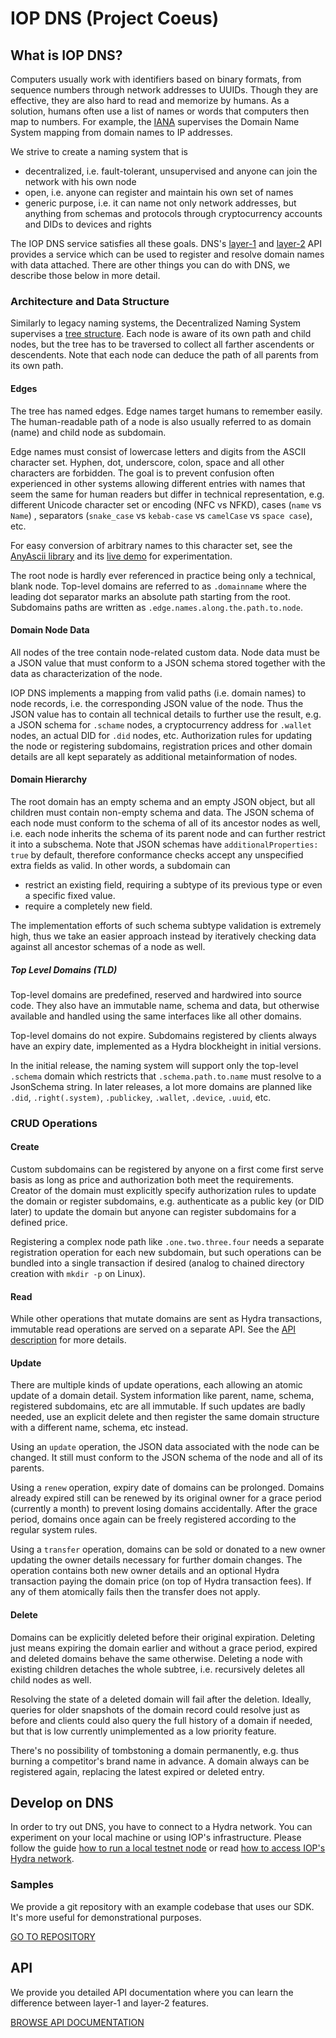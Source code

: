 # IOP DNS (Project Coeus)

## What is IOP DNS?

Computers usually work with identifiers based on binary formats, from sequence numbers through network addresses to UUIDs. Though they are effective, they are also hard to read and memorize by humans. As a solution, humans often use a list of names or words that computers then map to numbers. For example, the [IANA](https://en.wikipedia.org/wiki/Internet_Assigned_Numbers_Authority) supervises the Domain Name System mapping from domain names to IP addresses.

We strive to create a naming system that is

- decentralized, i.e. fault-tolerant, unsupervised and anyone can join the network with his own node
- open, i.e. anyone can register and maintain his own set of names
- generic purpose, i.e. it can name not only network addresses, but anything from schemas and protocols through cryptocurrency accounts and DIDs to devices and rights

The IOP DNS service satisfies all these goals. DNS's [layer-1](/api/layer1_api) and [layer-2](/api/layer2_api) API provides a service which can be used to register and resolve domain names with data attached. There are other things you can do with DNS, we describe those below in more detail.

### Architecture and Data Structure

Similarly to legacy naming systems, the Decentralized Naming System supervises a [tree structure](https://en.wikipedia.org/wiki/Tree_%28data_structure%29). Each node is aware of its own path and child nodes, but the tree has to be traversed to collect all farther ascendents or descendents. Note that each node can deduce the path of all parents from its own path.

#### Edges

The tree has named edges. Edge names target humans to remember easily. The human-readable path of a node is also usually referred to as domain (name) and child node as subdomain.

Edge names must consist of lowercase letters and digits from the ASCII character set. Hyphen, dot, underscore, colon, space and all other characters are forbidden. The goal is to prevent confusion often experienced in other systems allowing different entries with names that seem the same for human readers but differ in technical representation, e.g. different Unicode character set or encoding (NFC vs NFKD), cases (`name` vs `Name`) , separators (`snake_case` vs `kebab-case` vs `camelCase` vs `space case`), etc.

For easy conversion of arbitrary names to this character set, see the [AnyAscii library](https://github.com/anyascii/anyascii) and its [live demo](https://anyascii.com/) for experimentation.

The root node is hardly ever referenced in practice being only a technical, blank node. Top-level domains are referred to as `.domainname` where the leading dot separator marks an absolute path starting from the root. Subdomains paths are written as `.edge.names.along.the.path.to.node`.

#### Domain Node Data

All nodes of the tree contain node-related custom data. Node data must be a JSON value that must conform to a JSON schema stored together with the data as characterization of the node. 

IOP DNS implements a mapping from valid paths (i.e. domain names) to node records, i.e. the corresponding JSON value of the node. Thus the JSON value has to contain all technical details to further use the result, e.g. a JSON schema for `.schame` nodes, a cryptocurrency address for `.wallet` nodes, an actual DID for `.did` nodes, etc. Authorization rules for updating the node or registering subdomains, registration prices and other domain details are all kept separately as additional metainformation of nodes.

#### Domain Hierarchy

The root domain has an empty schema and an empty JSON object, but all children must contain non-empty schema and data. The JSON schema of each node must conform to the schema of all of its ancestor nodes as well, i.e. each node inherits the schema of its parent node and can further restrict it into a subschema. Note that JSON schemas have `additionalProperties: true` by default, therefore conformance checks accept any unspecified extra fields as valid. In other words, a subdomain can
- restrict an existing field, requiring a subtype of its previous type or even a specific fixed value.
- require a completely new field.

The implementation efforts of such schema subtype validation is extremely high, thus we take an easier approach instead by iteratively checking data against all ancestor schemas of a node as well.

##### Top Level Domains (TLD)

Top-level domains are predefined, reserved and hardwired into source code. They also have an immutable name, schema and data, but otherwise available and handled using the same interfaces like all other domains.

Top-level domains do not expire. Subdomains registered by clients always have an expiry date, implemented as a Hydra blockheight in initial versions.

In the initial release, the naming system will support only the top-level `.schema` domain which restricts that `.schema.path.to.name` must resolve to a JsonSchema string.
In later releases, a lot more domains are planned like `.did`, `.right(.system)`, `.publickey`, `.wallet`, `.device`, `.uuid`, etc.

### CRUD Operations

#### Create

Custom subdomains can be registered by anyone on a first come first serve basis as long as price and authorization both meet the requirements. Creator of the domain must explicitly specify authorization rules to update the domain or register subdomains, e.g. authenticate as a public key (or DID later) to update the domain but anyone can register subdomains for a defined price.

Registering a complex node path like `.one.two.three.four` needs a separate registration operation for each new subdomain, but such operations can be bundled into a single transaction if desired (analog to chained directory creation with `mkdir -p` on Linux).

#### Read

While other operations that mutate domains are sent as Hydra transactions, immutable read operations are served on a separate API. See the [API description](http://localhost:3000/api) for more details.

#### Update

There are multiple kinds of update operations, each allowing an atomic update of a domain detail. System information like parent, name, schema, registered subdomains, etc are all immutable. If such updates are badly needed, use an explicit delete and then register the same domain structure with a different name, schema, etc instead.

Using an `update` operation, the JSON data associated with the node can be changed. It still must conform to the JSON schema of the node and all of its parents.

Using a `renew` operation, expiry date of domains can be prolonged. Domains already expired still can be renewed by its original owner for a grace period (currently a month) to prevent losing domains accidentally. After the grace period, domains once again can be freely registered according to the regular system rules.

Using a `transfer` operation, domains can be sold or donated to a new owner updating the owner details necessary for further domain changes. The operation contains both new owner details and an optional Hydra transaction paying the domain price (on top of Hydra transaction fees). If any of them atomically fails then the transfer does not apply.

#### Delete

Domains can be explicitly deleted before their original expiration. Deleting just means expiring the domain earlier and without a grace period, expired and deleted domains behave the same otherwise. Deleting a node with existing children detaches the whole subtree, i.e. recursively deletes all child nodes as well.

Resolving the state of a deleted domain will fail after the deletion. Ideally, queries for older snapshots of the domain record could resolve just as before and clients could also query the full history of a domain if needed, but that is low currently unimplemented as a low priority feature.

There's no possibility of tombstoning a domain permanently, e.g. thus burning a competitor's brand name in advance. A domain always can be registered again, replacing the latest expired or deleted entry.

## Develop on DNS

In order to try out DNS, you have to connect to a Hydra network. You can experiment on your local machine or using IOP's infrastructure.
Please follow the guide [how to run a local testnet node](/hydra#run-testnet-node) or read [how to access IOP's Hydra network](/hydra#hydra-networks).

### Samples

We provide a git repository with an example codebase that uses our SDK. It's more useful for demonstrational purposes.

<a href="https://github.com/Internet-of-People/ts-examples/tree/master/coeus" target="_blank" class="btn btn-sm btn-outline-primary">GO TO REPOSITORY</a>

## API

We provide you detailed API documentation where you can learn the difference between layer-1 and layer-2 features.

<a href="/api" class="btn btn-sm btn-outline-primary">BROWSE API DOCUMENTATION</a>
